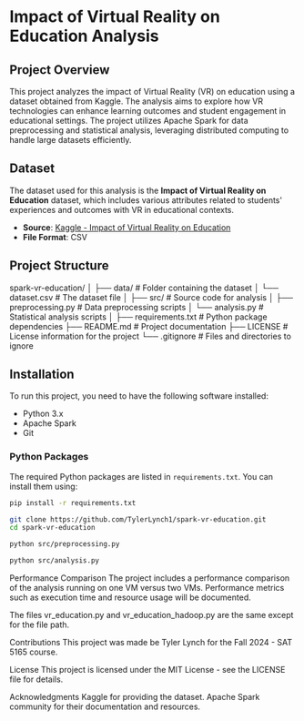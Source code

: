 # Impact of Virtual Reality on Education Analysis

## Project Overview
This project analyzes the impact of Virtual Reality (VR) on education using a dataset obtained from Kaggle. The analysis aims to explore how VR technologies can enhance learning outcomes and student engagement in educational settings. The project utilizes Apache Spark for data preprocessing and statistical analysis, leveraging distributed computing to handle large datasets efficiently.

## Dataset
The dataset used for this analysis is the **Impact of Virtual Reality on Education** dataset, which includes various attributes related to students' experiences and outcomes with VR in educational contexts.

- **Source**: [Kaggle - Impact of Virtual Reality on Education](https://www.kaggle.com/datasets/waqi786/impact-of-virtual-reality-on-education)
- **File Format**: CSV

## Project Structure
spark-vr-education/
│ 
├── data/                   # Folder containing the dataset
│   └── dataset.csv         # The dataset file 
│ 
├── src/                    # Source code for analysis 
│   ├── preprocessing.py     # Data preprocessing scripts 
│   └── analysis.py         # Statistical analysis scripts 
│ 
├── requirements.txt        # Python package dependencies 
├── README.md               # Project documentation 
├── LICENSE                 # License information for the project
└── .gitignore              # Files and directories to ignore

## Installation
To run this project, you need to have the following software installed:

- Python 3.x
- Apache Spark
- Git

### Python Packages
The required Python packages are listed in `requirements.txt`. You can install them using:

```bash
pip install -r requirements.txt

git clone https://github.com/TylerLynch1/spark-vr-education.git
cd spark-vr-education

python src/preprocessing.py

python src/analysis.py
```

Performance Comparison
The project includes a performance comparison of the analysis running on one VM versus two VMs. Performance metrics such as execution time and resource usage will be documented.

The files vr_education.py and vr_education_hadoop.py are the same except for the file path.

Contributions
This project was made be Tyler Lynch for the Fall 2024 - SAT 5165 course. 

License
This project is licensed under the MIT License - see the LICENSE file for details.

Acknowledgments
Kaggle for providing the dataset.
Apache Spark community for their documentation and resources.
